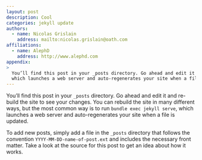 ```yaml
---
layout: post
description: Cool
categories: jekyll update
authors:
  - name: Nicolas Grislain
    address: mailto:nicolas.grislain@oath.com
affiliations:
  - name: AlephD
    address: http://www.alephd.com
appendix:
>
  You’ll find this post in your _posts directory. Go ahead and edit it and re-build the site to see your changes. You can rebuild the site in many different ways, but the most common way is to run bundle exec jekyll serve,
  which launches a web server and auto-regenerates your site when a file is updated.
---
```


You’ll find this post in your `_posts` directory. Go ahead and edit it and re-build the site to see your changes. You can rebuild the site in many different ways, but the most common way is to run `bundle exec jekyll serve`, which launches a web server and auto-regenerates your site when a file is updated.

To add new posts, simply add a file in the `_posts` directory that follows the convention `YYYY-MM-DD-name-of-post.ext` and includes the necessary front matter. Take a look at the source for this post to get an idea about how it works.
